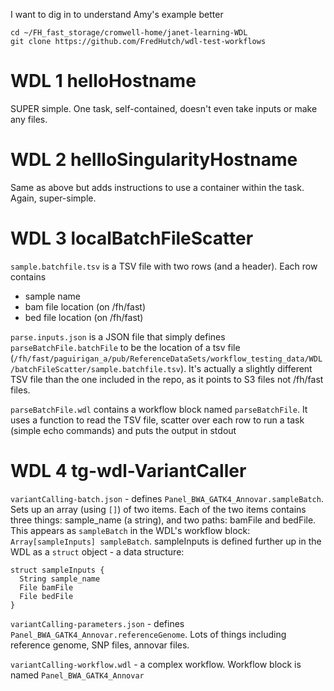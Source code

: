 I want to dig in to understand Amy's example better

```
cd ~/FH_fast_storage/cromwell-home/janet-learning-WDL
git clone https://github.com/FredHutch/wdl-test-workflows
```

# WDL 1 helloHostname

SUPER simple.  One task, self-contained, doesn't even take inputs or make any files.

# WDL 2 hellloSingularityHostname

Same as above but adds instructions to use a container within the task. Again, super-simple.

# WDL 3 localBatchFileScatter

`sample.batchfile.tsv` is a TSV file with two rows (and a header). Each row contains 
- sample name
- bam file location (on /fh/fast)
- bed file location (on /fh/fast)

`parse.inputs.json` is a JSON file that simply defines `parseBatchFile.batchFile` to be the location of a tsv file (`/fh/fast/paguirigan_a/pub/ReferenceDataSets/workflow_testing_data/WDL/batchFileScatter/sample.batchfile.tsv`). It's actually a slightly different TSV file than the one included in the repo, as it points to S3 files not /fh/fast files.

`parseBatchFile.wdl` contains a workflow block named `parseBatchFile`. It uses a function to read the TSV file, scatter over each row to run a task (simple echo commands) and puts the output in stdout

# WDL 4 tg-wdl-VariantCaller

`variantCalling-batch.json` - defines `Panel_BWA_GATK4_Annovar.sampleBatch`. Sets up an array (using `[]`) of two items. Each of the two items contains three things: sample_name (a string), and two paths:  bamFile and bedFile.  This appears as `sampleBatch` in the WDL's workflow block: `Array[sampleInputs] sampleBatch`.   sampleInputs is defined further up in the WDL as a `struct` object - a data structure:
```
struct sampleInputs {
  String sample_name
  File bamFile
  File bedFile
}
```

`variantCalling-parameters.json` - defines `Panel_BWA_GATK4_Annovar.referenceGenome`. Lots of things including reference genome, SNP files, annovar files.

`variantCalling-workflow.wdl` - a complex workflow. 
Workflow block is named `Panel_BWA_GATK4_Annovar`


